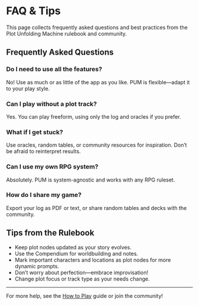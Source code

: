 # FAQ & Tips

This page collects frequently asked questions and best practices from the Plot Unfolding Machine rulebook and community.

## Frequently Asked Questions

### Do I need to use all the features?
No! Use as much or as little of the app as you like. PUM is flexible—adapt it to your play style.

### Can I play without a plot track?
Yes. You can play freeform, using only the log and oracles if you prefer.

### What if I get stuck?
Use oracles, random tables, or community resources for inspiration. Don’t be afraid to reinterpret results.

### Can I use my own RPG system?
Absolutely. PUM is system-agnostic and works with any RPG ruleset.

### How do I share my game?
Export your log as PDF or text, or share random tables and decks with the community.

## Tips from the Rulebook
- Keep plot nodes updated as your story evolves.
- Use the Compendium for worldbuilding and notes.
- Mark important characters and locations as plot nodes for more dynamic prompts.
- Don’t worry about perfection—embrace improvisation!
- Change plot focus or track type as your needs change.

---

For more help, see the [How to Play](how-to-play.md) guide or join the community!
